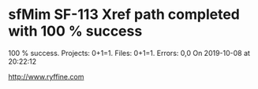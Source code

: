 # sfMim SF-113 Xref path completed with 100 % success

100 % success. Projects: 0+1=1.  Files: 0+1=1. Errors: 0,0  On 2019-10-08 at 20:22:12





http://www.ryffine.com
